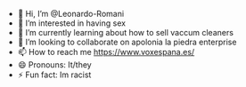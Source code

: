 - 👋 Hi, I’m @Leonardo-Romani
- 👀 I’m interested in having sex
- 🌱 I’m currently learning about how to sell vaccum cleaners
- 💞️ I’m looking to collaborate on apolonia la piedra enterprise
- 📫 How to reach me https://www.voxespana.es/
- 😄 Pronouns: It/they
- ⚡ Fun fact: Im racist

<!---
Leonardo-Romani/Leonardo-Romani is a ✨ special ✨ repository because its `README.md` (this file) appears on your GitHub profile.
You can click the Preview link to take a look at your changes.
--->
